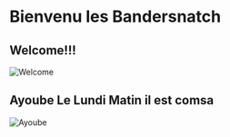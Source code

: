 # **Bienvenu les Bandersnatch**

## Welcome!!!
![Welcome](https://static.cnews.fr/sites/default/files/2019_redaction/good_friend_toad_5d9a157354d87_0.jpg)

## Ayoube Le Lundi Matin il est comsa 

![Ayoube](https://www.slate.fr/sites/default/files/styles/1060x523/public/drunk_.jpg)